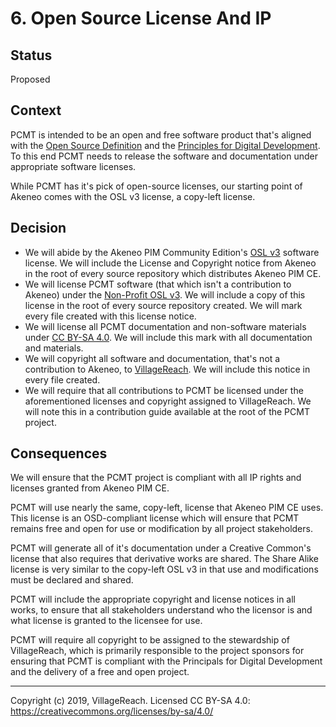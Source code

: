 # 6. Open Source License And IP

## Status

Proposed

## Context

PCMT is intended to be an open and free software product that's aligned with
the [Open Source Definition][osd] and the 
[Principles for Digital Development][pdd].  To this end PCMT needs to release 
the software and documentation under appropriate software licenses.

While PCMT has it's pick of open-source licenses, our starting point of Akeneo
comes with the OSL v3 license, a copy-left license.

## Decision

- We will abide by the Akeneo PIM Community Edition's [OSL v3][osl3] software 
  license. We will include the License and Copyright notice from Akeneo in the 
  root of every source repository which distributes Akeneo PIM CE.
- We will license PCMT software (that which isn't a contribution to Akeneo)
  under the [Non-Profit OSL v3][nposl3].  We will include a copy of this license 
  in the root of every source repository created.  We will mark every file 
  created with this license notice.
- We will license all PCMT documentation and non-software materials under
  [CC BY-SA 4.0][cc-by-sa]. We will include this mark with all documentation 
  and materials.
- We will copyright all software and documentation, that's not a contribution to 
  Akeneo, to [VillageReach][villagereach].  We will include this notice in every 
  file created.
- We will require that all contributions to PCMT be licensed under the
  aforementioned licenses and copyright assigned to VillageReach.  We will
  note this in a contribution guide available at the root of the PCMT project.

## Consequences

We will ensure that the PCMT project is compliant with all IP rights and
licenses granted from Akeneo PIM CE.

PCMT will use nearly the same, copy-left, license that Akeneo PIM CE uses.
This license is an OSD-compliant license which will ensure that PCMT remains 
free and open for use or modification by all project stakeholders.

PCMT will generate all of it's documentation under a Creative Common's license
that also requires that derivative works are shared.  The Share Alike license is 
very similar to the copy-left OSL v3 in that use and modifications must be 
declared and shared.

PCMT will include the appropriate copyright and license notices in all works,
to ensure that all stakeholders understand who the licensor is and what license 
is granted to the licensee for use.

PCMT will require all copyright to be assigned to the stewardship of 
VillageReach, which is primarily responsible to the project sponsors for
ensuring that PCMT is compliant with the Principals for Digital Development
and the delivery of a free and open project.

[osd]: https://opensource.org/osd
[pdd]: https://digitalprinciples.org/
[osl3]: https://opensource.org/licenses/OSL-3.0
[nposl3]: https://opensource.org/licenses/NPOSL-3.0
[cc-by-sa]: https://creativecommons.org/licenses/by-sa/4.0/
[villagereach]: https://villagereach.org

---
Copyright (c) 2019, VillageReach.  Licensed CC BY-SA 4.0:  https://creativecommons.org/licenses/by-sa/4.0/
